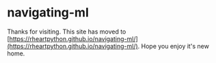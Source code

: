 # navigating-ml

Thanks for visiting.  This site has moved to [https://rheartpython.github.io/navigating-ml/](https://rheartpython.github.io/navigating-ml/).  Hope you enjoy it's new home.